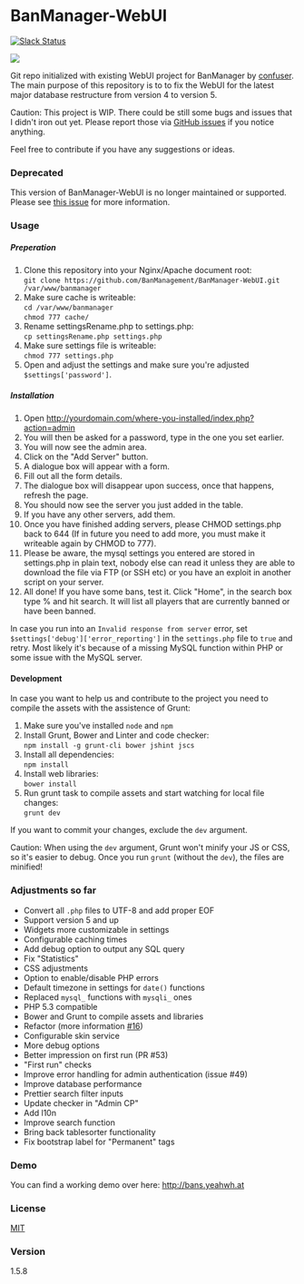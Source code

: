 BanManager-WebUI
================
[![Slack Status](https://banmanagement-slack.herokuapp.com/badge.svg)](https://banmanagement-slack.herokuapp.com/)

![](http://up.frd.mn/jaCRp.png)

Git repo initialized with existing WebUI project for BanManager by [confuser](https://github.com/confuser/Ban-Management). The main purpose of this repository is to to fix the WebUI for the latest major database restructure from version 4 to version 5.

Caution: This project is WIP. There could be still some bugs and issues that I didn't iron out yet. Please report those via [GitHub issues](https://github.com/BanManagement/BanManager-WebUI/issues) if you notice anything.

Feel free to contribute if you have any suggestions or ideas.

### Deprecated
This version of BanManager-WebUI is no longer maintained or supported. Please see [this issue](https://github.com/BanManagement/BanManager-WebUI/issues/215) for more information.

### Usage

##### Preperation

1. Clone this repository into your Nginx/Apache document root:  
  `git clone https://github.com/BanManagement/BanManager-WebUI.git /var/www/banmanager`
1. Make sure cache is writeable:  
  `cd /var/www/banmanager`  
  `chmod 777 cache/`  
1. Rename settingsRename.php to settings.php:  
  `cp settingsRename.php settings.php`
1. Make sure settings file is writeable:  
  `chmod 777 settings.php`
1. Open and adjust the settings and make sure you're adjusted `$settings['password']`.

##### Installation

1. Open http://yourdomain.com/where-you-installed/index.php?action=admin
1. You will then be asked for a password, type in the one you set earlier.
1. You will now see the admin area.
1. Click on the "Add Server" button.
1. A dialogue box will appear with a form.
1. Fill out all the form details.
1. The dialogue box will disappear upon success, once that happens, refresh the page.
1. You should now see the server you just added in the table.
1. If you have any other servers, add them.
1. Once you have finished adding servers, please CHMOD settings.php back to 644 (If in future you need to add more, you must make it writeable again by CHMOD to 777).
1. Please be aware, the mysql settings you entered are stored in settings.php in plain text, nobody else can read it unless they are able to download the file via FTP (or SSH etc) or you have an exploit in another script on your server.
1. All done! If you have some bans, test it. Click "Home", in the search box type % and hit search. It will list all players that are currently banned or have been banned.

In case you run into an `Invalid response from server` error, set `$settings['debug']['error_reporting']` in the `settings.php` file to `true` and retry. Most likely it's because of a missing MySQL function within PHP or some issue with the MySQL server.

#### Development

In case you want to help us and contribute to the project you need to compile the assets with the assistence of Grunt:

1. Make sure you've installed `node` and `npm`
1. Install Grunt, Bower and Linter and code checker:  
  `npm install -g grunt-cli bower jshint jscs`
1. Install all dependencies:  
  `npm install`
1. Install web libraries:  
  `bower install`
1. Run grunt task to compile assets and start watching for local file changes:  
  `grunt dev`

If you want to commit your changes, exclude the `dev` argument.

Caution: When using the `dev` argument, Grunt won't minify your JS or CSS, so it's easier to debug. Once you run `grunt` (without the `dev`), the files are minified!

### Adjustments so far

* Convert all `.php` files to UTF-8 and add proper EOF
* Support version 5 and up
* Widgets more customizable in settings
* Configurable caching times
* Add debug option to output any SQL query
* Fix "Statistics"
* CSS adjustments
* Option to enable/disable PHP errors
* Default timezone in settings for `date()` functions
* Replaced `mysql_` functions with `mysqli_` ones
* PHP 5.3 compatible
* Bower and Grunt to compile assets and libraries
* Refactor (more information [#16](https://github.com/BanManagement/BanManager-WebUI/issues/16))
* Configurable skin service
* More debug options
* Better impression on first run (PR #53)
* "First run" checks
* Improve error handling for admin authentication (issue #49)
* Improve database performance
* Prettier search filter inputs
* Update checker in "Admin CP"
* Add l10n
* Improve search function
* Bring back tablesorter functionality
* Fix bootstrap label for "Permanent" tags

### Demo

You can find a working demo over here: http://bans.yeahwh.at

### License

[MIT](LICENSE)

### Version

1.5.8
